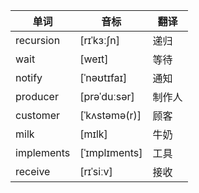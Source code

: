 | 单词       | 音标          | 翻译   |
| ---------- | ------------- | ------ |
| recursion  | [rɪˈkɜːʃn]    | 递归   |
| wait       | [weɪt]        | 等待   |
| notify     | [ˈnəʊtɪfaɪ]   | 通知   |
| producer   | [prəˈduːsər]  | 制作人 |
| customer   | [ˈkʌstəmə(r)] | 顾客   |
| milk       | [mɪlk]        | 牛奶   |
| implements | [ˈɪmplɪments] | 工具   |
| receive    | [rɪˈsiːv]     | 接收   |


